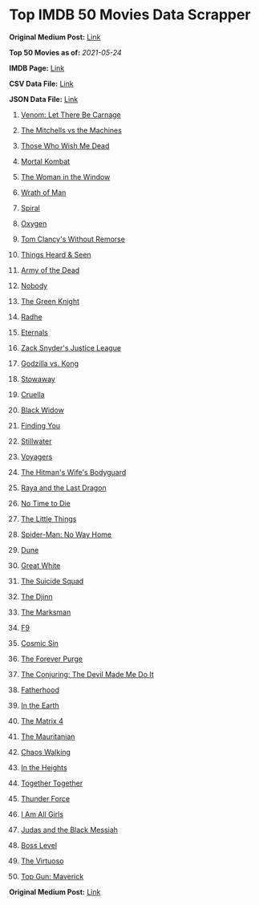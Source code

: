 # Top IMDB 50 Movies Data Scrapper

**Original Medium Post:** [Link](https://medium.com/@nishantsahoo/which-movie-should-i-watch-5c83a3c0f5b1) 

**Top 50 Movies as of:** _2021-05-24_

**IMDB Page:** [Link](http://www.imdb.com/search/title?release_date=2021,2021&title_type=feature)

**CSV Data File:** [Link](/Data/data.csv)

**JSON Data File:** [Link](/Data/data.json)

1. [Venom: Let There Be Carnage](https://www.imdb.com/title/tt7097896/?ref_=adv_li_tt)

2. [The Mitchells vs the Machines](https://www.imdb.com/title/tt7979580/?ref_=adv_li_tt)

3. [Those Who Wish Me Dead](https://www.imdb.com/title/tt3215824/?ref_=adv_li_tt)

4. [Mortal Kombat](https://www.imdb.com/title/tt0293429/?ref_=adv_li_tt)

5. [The Woman in the Window](https://www.imdb.com/title/tt6111574/?ref_=adv_li_tt)

6. [Wrath of Man](https://www.imdb.com/title/tt11083552/?ref_=adv_li_tt)

7. [Spiral](https://www.imdb.com/title/tt10342730/?ref_=adv_li_tt)

8. [Oxygen](https://www.imdb.com/title/tt6341832/?ref_=adv_li_tt)

9. [Tom Clancy's Without Remorse](https://www.imdb.com/title/tt0499097/?ref_=adv_li_tt)

10. [Things Heard & Seen](https://www.imdb.com/title/tt10962368/?ref_=adv_li_tt)

11. [Army of the Dead](https://www.imdb.com/title/tt0993840/?ref_=adv_li_tt)

12. [Nobody](https://www.imdb.com/title/tt7888964/?ref_=adv_li_tt)

13. [The Green Knight](https://www.imdb.com/title/tt9243804/?ref_=adv_li_tt)

14. [Radhe](https://www.imdb.com/title/tt10888594/?ref_=adv_li_tt)

15. [Eternals](https://www.imdb.com/title/tt9032400/?ref_=adv_li_tt)

16. [Zack Snyder's Justice League](https://www.imdb.com/title/tt12361974/?ref_=adv_li_tt)

17. [Godzilla vs. Kong](https://www.imdb.com/title/tt5034838/?ref_=adv_li_tt)

18. [Stowaway](https://www.imdb.com/title/tt9203694/?ref_=adv_li_tt)

19. [Cruella](https://www.imdb.com/title/tt3228774/?ref_=adv_li_tt)

20. [Black Widow](https://www.imdb.com/title/tt3480822/?ref_=adv_li_tt)

21. [Finding You](https://www.imdb.com/title/tt8760280/?ref_=adv_li_tt)

22. [Stillwater](https://www.imdb.com/title/tt10696896/?ref_=adv_li_tt)

23. [Voyagers](https://www.imdb.com/title/tt9664108/?ref_=adv_li_tt)

24. [The Hitman's Wife's Bodyguard](https://www.imdb.com/title/tt8385148/?ref_=adv_li_tt)

25. [Raya and the Last Dragon](https://www.imdb.com/title/tt5109280/?ref_=adv_li_tt)

26. [No Time to Die](https://www.imdb.com/title/tt2382320/?ref_=adv_li_tt)

27. [The Little Things](https://www.imdb.com/title/tt10016180/?ref_=adv_li_tt)

28. [Spider-Man: No Way Home](https://www.imdb.com/title/tt10872600/?ref_=adv_li_tt)

29. [Dune](https://www.imdb.com/title/tt1160419/?ref_=adv_li_tt)

30. [Great White](https://www.imdb.com/title/tt8435002/?ref_=adv_li_tt)

31. [The Suicide Squad](https://www.imdb.com/title/tt6334354/?ref_=adv_li_tt)

32. [The Djinn](https://www.imdb.com/title/tt9352356/?ref_=adv_li_tt)

33. [The Marksman](https://www.imdb.com/title/tt6902332/?ref_=adv_li_tt)

34. [F9](https://www.imdb.com/title/tt5433138/?ref_=adv_li_tt)

35. [Cosmic Sin](https://www.imdb.com/title/tt11762434/?ref_=adv_li_tt)

36. [The Forever Purge](https://www.imdb.com/title/tt10327252/?ref_=adv_li_tt)

37. [The Conjuring: The Devil Made Me Do It](https://www.imdb.com/title/tt7069210/?ref_=adv_li_tt)

38. [Fatherhood](https://www.imdb.com/title/tt4733624/?ref_=adv_li_tt)

39. [In the Earth](https://www.imdb.com/title/tt13429362/?ref_=adv_li_tt)

40. [The Matrix 4](https://www.imdb.com/title/tt10838180/?ref_=adv_li_tt)

41. [The Mauritanian](https://www.imdb.com/title/tt4761112/?ref_=adv_li_tt)

42. [Chaos Walking](https://www.imdb.com/title/tt2076822/?ref_=adv_li_tt)

43. [In the Heights](https://www.imdb.com/title/tt1321510/?ref_=adv_li_tt)

44. [Together Together](https://www.imdb.com/title/tt11285280/?ref_=adv_li_tt)

45. [Thunder Force](https://www.imdb.com/title/tt10121392/?ref_=adv_li_tt)

46. [I Am All Girls](https://www.imdb.com/title/tt9013182/?ref_=adv_li_tt)

47. [Judas and the Black Messiah](https://www.imdb.com/title/tt9784798/?ref_=adv_li_tt)

48. [Boss Level](https://www.imdb.com/title/tt7638348/?ref_=adv_li_tt)

49. [The Virtuoso](https://www.imdb.com/title/tt4136456/?ref_=adv_li_tt)

50. [Top Gun: Maverick](https://www.imdb.com/title/tt1745960/?ref_=adv_li_tt)

**Original Medium Post:** [Link](https://medium.com/@nishantsahoo/which-movie-should-i-watch-5c83a3c0f5b1) 
